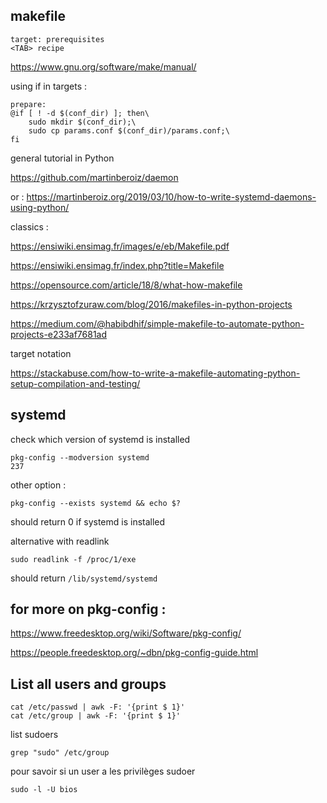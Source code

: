 ## makefile

```
target: prerequisites
<TAB> recipe
```

https://www.gnu.org/software/make/manual/

using if in targets :
```
prepare:
@if [ ! -d $(conf_dir) ]; then\
    sudo mkdir $(conf_dir);\
    sudo cp params.conf $(conf_dir)/params.conf;\
fi
```

general tutorial in Python

https://github.com/martinberoiz/daemon

or : https://martinberoiz.org/2019/03/10/how-to-write-systemd-daemons-using-python/

classics :

https://ensiwiki.ensimag.fr/images/e/eb/Makefile.pdf

https://ensiwiki.ensimag.fr/index.php?title=Makefile

https://opensource.com/article/18/8/what-how-makefile

https://krzysztofzuraw.com/blog/2016/makefiles-in-python-projects

https://medium.com/@habibdhif/simple-makefile-to-automate-python-projects-e233af7681ad

target notation

https://stackabuse.com/how-to-write-a-makefile-automating-python-setup-compilation-and-testing/

## systemd

check which version of systemd is installed
```
pkg-config --modversion systemd
237
```
other option :
```
pkg-config --exists systemd && echo $?
```
should return 0 if systemd is installed

alternative with readlink
```
sudo readlink -f /proc/1/exe
```
should return `/lib/systemd/systemd`

## for more on pkg-config :

https://www.freedesktop.org/wiki/Software/pkg-config/

https://people.freedesktop.org/~dbn/pkg-config-guide.html

## List all users and groups
```
cat /etc/passwd | awk -F: '{print $ 1}'
cat /etc/group | awk -F: '{print $ 1}'
```
list sudoers
```
grep "sudo" /etc/group
```
pour savoir si un user a les privilèges sudoer
```
sudo -l -U bios
```
